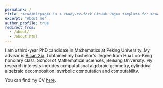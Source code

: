 ```yaml
---
permalink: /
title: "academicpages is a ready-to-fork GitHub Pages template for academic personal websites"
excerpt: "About me"
author_profile: true
redirect_from: 
  - /about/
  - /about.html
---
```


I am a third-year PhD candidate in Mathematics at Peking University. My advisor is [Bican Xia](https://www.math.pku.edu.cn/teachers/xiabc/html/index_en.html). I obtained my bachelor's degree from Hua Loo-Keng honorary class, School of Mathematical Sciences, Beihang University. My research interests includes computational algebraic geometry, cylindrical algebraic decomposition, symbolic computation and computability.

You can find my CV [here](../assets/CV.pdf).
